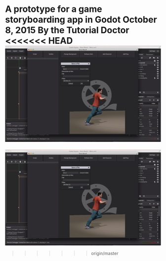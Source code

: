 A prototype for a game storyboarding app in Godot
October 8, 2015
By the Tutorial Doctor
<<<<<<< HEAD
![](screenshot.png)
=======
![](screenshot.png)
>>>>>>> origin/master
